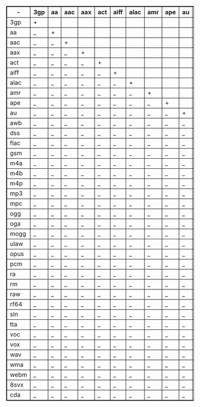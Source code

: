  <style>
table {
    border-collapse: collapse;
}
table, th, td {
   border: 1px solid black;
}
blockquote {
    border-left: solid blue;
    padding-left: 10px;
}
</style>

| -    | 3gp | aa  | aac | aax | act | aiff | alac | amr | ape | au  | awb | dss | flac | gsm | m4a | m4b | m4p | mp3 | mpc | ogg | oga | mogg | ulaw | opus | pcm | ra  | rm  | raw | rf64 | sln | tta | voc | vox | wav | wma | webm | 8svx | cda |
| ---- | --- | --- | --- | --- | --- | ---- | ---- | --- | --- | --- | --- | --- | ---- | --- | --- | --- | --- | --- | --- | --- | --- | ---- | ---- | ---- | --- | --- | --- | --- | ---- | --- | --- | --- | --- | --- | --- | ---- | ---- | --- |
| 3gp  | +   |     |     |     |     |      |      |     |     |     |     |     |      |     |     |     |     |     |     |     |     |      |      |      |     |     |     |     |      |     |     |     |     |     |     |      |      |     |
| aa   | _   | +   |     |     |     |      |      |     |     |     |     |     |      |     |     |     |     |     |     |     |     |      |      |      |     |     |     |     |      |     |     |     |     |     |     |      |      |     |
| aac  | _   | _   | +   |     |     |      |      |     |     |     |     |     |      |     |     |     |     |     |     |     |     |      |      |      |     |     |     |     |      |     |     |     |     |     |     |      |      |     |
| aax  | _   | _   | _   | +   |     |      |      |     |     |     |     |     |      |     |     |     |     |     |     |     |     |      |      |      |     |     |     |     |      |     |     |     |     |     |     |      |      |     |
| act  | _   | _   | _   | _   | +   |      |      |     |     |     |     |     |      |     |     |     |     |     |     |     |     |      |      |      |     |     |     |     |      |     |     |     |     |     |     |      |      |     |
| aiff | _   | _   | _   | _   | _   | +    |      |     |     |     |     |     |      |     |     |     |     |     |     |     |     |      |      |      |     |     |     |     |      |     |     |     |     |     |     |      |      |     |
| alac | _   | _   | _   | _   | _   | _    | +    |     |     |     |     |     |      |     |     |     |     |     |     |     |     |      |      |      |     |     |     |     |      |     |     |     |     |     |     |      |      |     |
| amr  | _   | _   | _   | _   | _   | _    | _    | +   |     |     |     |     |      |     |     |     |     |     |     |     |     |      |      |      |     |     |     |     |      |     |     |     |     |     |     |      |      |     |
| ape  | _   | _   | _   | _   | _   | _    | _    | _   | +   |     |     |     |      |     |     |     |     |     |     |     |     |      |      |      |     |     |     |     |      |     |     |     |     |     |     |      |      |     |
| au   | _   | _   | _   | _   | _   | _    | _    | _   | _   | +   |     |     |      |     |     |     |     |     |     |     |     |      |      |      |     |     |     |     |      |     |     |     |     |     |     |      |      |     |
| awb  | _   | _   | _   | _   | _   | _    | _    | _   | _   | _   | +   |     |      |     |     |     |     |     |     |     |     |      |      |      |     |     |     |     |      |     |     |     |     |     |     |      |      |     |
| dss  | _   | _   | _   | _   | _   | _    | _    | _   | _   | _   | _   | +   |      |     |     |     |     |     |     |     |     |      |      |      |     |     |     |     |      |     |     |     |     |     |     |      |      |     |
| flac | _   | _   | _   | _   | _   | _    | _    | _   | _   | _   | _   | _   | +    |     |     |     |     |     |     |     |     |      |      |      |     |     |     |     |      |     |     |     |     |     |     |      |      |     |
| gsm  | _   | _   | _   | _   | _   | _    | _    | _   | _   | _   | _   | _   | _    | +   |     |     |     |     |     |     |     |      |      |      |     |     |     |     |      |     |     |     |     |     |     |      |      |     |
| m4a  | _   | _   | _   | _   | _   | _    | _    | _   | _   | _   | _   | _   | _    | _   | +   |     |     |     |     |     |     |      |      |      |     |     |     |     |      |     |     |     |     |     |     |      |      |     |
| m4b  | _   | _   | _   | _   | _   | _    | _    | _   | _   | _   | _   | _   | _    | _   | _   | +   |     |     |     |     |     |      |      |      |     |     |     |     |      |     |     |     |     |     |     |      |      |     |
| m4p  | _   | _   | _   | _   | _   | _    | _    | _   | _   | _   | _   | _   | _    | _   | _   | _   | +   |     |     |     |     |      |      |      |     |     |     |     |      |     |     |     |     |     |     |      |      |     |
| mp3  | _   | _   | _   | _   | _   | _    | _    | _   | _   | _   | _   | _   | _    | _   | _   | _   | _   | +   |     |     |     |      |      |      |     |     |     |     |      |     |     |     |     |     |     |      |      |     |
| mpc  | _   | _   | _   | _   | _   | _    | _    | _   | _   | _   | _   | _   | _    | _   | _   | _   | _   | _   | +   |     |     |      |      |      |     |     |     |     |      |     |     |     |     |     |     |      |      |     |
| ogg  | _   | _   | _   | _   | _   | _    | _    | _   | _   | _   | _   | _   | _    | _   | _   | _   | _   | _   | _   | +   |     |      |      |      |     |     |     |     |      |     |     |     |     |     |     |      |      |     |
| oga  | _   | _   | _   | _   | _   | _    | _    | _   | _   | _   | _   | _   | _    | _   | _   | _   | _   | _   | _   | _   | +   |      |      |      |     |     |     |     |      |     |     |     |     |     |     |      |      |     |
| mogg | _   | _   | _   | _   | _   | _    | _    | _   | _   | _   | _   | _   | _    | _   | _   | _   | _   | _   | _   | _   | _   | +    |      |      |     |     |     |     |      |     |     |     |     |     |     |      |      |     |
| ulaw | _   | _   | _   | _   | _   | _    | _    | _   | _   | _   | _   | _   | _    | _   | _   | _   | _   | _   | _   | _   | _   | _    | +    |      |     |     |     |     |      |     |     |     |     | +   |     |      |      |     |
| opus | _   | _   | _   | _   | _   | _    | _    | _   | _   | _   | _   | _   | _    | _   | _   | _   | _   | _   | _   | _   | _   | _    | _    | +    |     |     |     |     |      |     |     |     |     |     |     |      |      |     |
| pcm  | _   | _   | _   | _   | _   | _    | _    | _   | _   | _   | _   | _   | _    | _   | _   | _   | _   | _   | _   | _   | _   | _    | _    | _    | +   |     |     |     |      |     |     |     |     | +   |     |      |      |     |
| ra   | _   | _   | _   | _   | _   | _    | _    | _   | _   | _   | _   | _   | _    | _   | _   | _   | _   | _   | _   | _   | _   | _    | _    | _    | _   | +   |     |     |      |     |     |     |     |     |     |      |      |     |
| rm   | _   | _   | _   | _   | _   | _    | _    | _   | _   | _   | _   | _   | _    | _   | _   | _   | _   | _   | _   | _   | _   | _    | _    | _    | _   | _   | +   |     |      |     |     |     |     |     |     |      |      |     |
| raw  | _   | _   | _   | _   | _   | _    | _    | _   | _   | _   | _   | _   | _    | _   | _   | _   | _   | _   | _   | _   | _   | _    | _    | _    | _   | _   | _   | +   |      |     |     |     |     |     |     |      |      |     |
| rf64 | _   | _   | _   | _   | _   | _    | _    | _   | _   | _   | _   | _   | _    | _   | _   | _   | _   | _   | _   | _   | _   | _    | _    | _    | _   | _   | _   | _   | +    |     |     |     |     |     |     |      |      |     |
| sln  | _   | _   | _   | _   | _   | _    | _    | _   | _   | _   | _   | _   | _    | _   | _   | _   | _   | _   | _   | _   | _   | _    | _    | _    | _   | _   | _   | _   | _    | +   |     |     |     |     |     |      |      |     |
| tta  | _   | _   | _   | _   | _   | _    | _    | _   | _   | _   | _   | _   | _    | _   | _   | _   | _   | _   | _   | _   | _   | _    | _    | _    | _   | _   | _   | _   | _    | _   | +   |     |     |     |     |      |      |     |
| voc  | _   | _   | _   | _   | _   | _    | _    | _   | _   | _   | _   | _   | _    | _   | _   | _   | _   | _   | _   | _   | _   | _    | _    | _    | _   | _   | _   | _   | _    | _   | _   | +   |     |     |     |      |      |     |
| vox  | _   | _   | _   | _   | _   | _    | _    | _   | _   | _   | _   | _   | _    | _   | _   | _   | _   | _   | _   | _   | _   | _    | _    | _    | _   | _   | _   | _   | _    | _   | _   | _   | +   |     |     |      |      |     |
| wav  | _   | _   | _   | _   | _   | _    | _    | _   | _   | _   | _   | _   | _    | _   | _   | _   | _   | _   | _   | _   | _   | _    | _    | _    | _   | _   | _   | _   | _    | _   | _   | _   | _   | +   |     |      |      |     |
| wma  | _   | _   | _   | _   | _   | _    | _    | _   | _   | _   | _   | _   | _    | _   | _   | _   | _   | _   | _   | _   | _   | _    | _    | _    | _   | _   | _   | _   | _    | _   | _   | _   | _   | _   | +   |      |      |     |
| webm | _   | _   | _   | _   | _   | _    | _    | _   | _   | _   | _   | _   | _    | _   | _   | _   | _   | _   | _   | _   | _   | _    | _    | _    | _   | _   | _   | _   | _    | _   | _   | _   | _   | _   | _   | +    |      |     |
| 8svx | _   | _   | _   | _   | _   | _    | _    | _   | _   | _   | _   | _   | _    | _   | _   | _   | _   | _   | _   | _   | _   | _    | _    | _    | _   | _   | _   | _   | _    | _   | _   | _   | _   | _   | _   | _    | +    |     |
| cda  | _   | _   | _   | _   | _   | _    | _    | _   | _   | _   | _   | _   | _    | _   | _   | _   | _   | _   | _   | _   | _   | _    | _    | _    | _   | _   | _   | _   | _    | _   | _   | _   | _   | _   | _   | _    | _    | +   |
